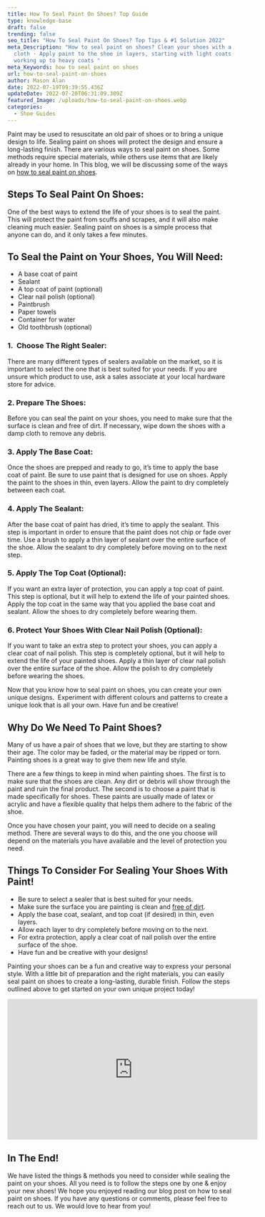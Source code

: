 ```yaml
---
title: How To Seal Paint On Shoes? Top Guide
type: knowledge-base
draft: false
trending: false
seo_title: "How To Seal Paint On Shoes? Top Tips & #1 Solution 2022"
meta_Description: "How to seal paint on shoes? Clean your shoes with a damp
  cloth · Apply paint to the shoe in layers, starting with light coats and
  working up to heavy coats "
meta_Keywords: how to seal paint on shoes
url: how-to-seal-paint-on-shoes
author: Mason Alan
date: 2022-07-19T09:39:55.436Z
updateDate: 2022-07-20T06:31:09.309Z
featured_Image: /uploads/how-to-seal-paint-on-shoes.webp
categories:
  - Shoe Guides
---
```

Paint may be used to resuscitate an old pair of shoes or to bring a unique design to life. Sealing paint on shoes will protect the design and ensure a long-lasting finish. There are various ways to seal paint on shoes. Some methods require special materials, while others use items that are likely already in your home. In This blog, we will be discussing some of the ways on [how to seal paint on shoes](https://shoesspy.com/how-to-seal-paint-on-shoes/).

## **Steps To Seal Paint On Shoes:**

One of the best ways to extend the life of your shoes is to seal the paint. This will protect the paint from scuffs and scrapes, and it will also make cleaning much easier. Sealing paint on shoes is a simple process that anyone can do, and it only takes a few minutes.

## **To Seal the Paint on Your Shoes, You Will Need:**

* A base coat of paint
* Sealant
* A top coat of paint (optional)
* Clear nail polish (optional)
* Paintbrush
* Paper towels
* Container for water
* Old toothbrush (optional)

### **1.  Choose The Right Sealer:** 

There are many different types of sealers available on the market, so it is important to select the one that is best suited for your needs. If you are unsure which product to use, ask a sales associate at your local hardware store for advice.

### **2. Prepare The Shoes:**

Before you can seal the paint on your shoes, you need to make sure that the surface is clean and free of dirt. If necessary, wipe down the shoes with a damp cloth to remove any debris.

### **3. Apply The Base Coat:**

Once the shoes are prepped and ready to go, it’s time to apply the base coat of paint. Be sure to use paint that is designed for use on shoes. Apply the paint to the shoes in thin, even layers. Allow the paint to dry completely between each coat.

### **4. Apply The Sealant:**

After the base coat of paint has dried, it’s time to apply the sealant. This step is important in order to ensure that the paint does not chip or fade over time. Use a brush to apply a thin layer of sealant over the entire surface of the shoe. Allow the sealant to dry completely before moving on to the next step.

### **5. Apply The Top Coat (Optional):**

If you want an extra layer of protection, you can apply a top coat of paint. This step is optional, but it will help to extend the life of your painted shoes. Apply the top coat in the same way that you applied the base coat and sealant. Allow the shoes to dry completely before wearing them.

### **6. Protect Your Shoes With Clear Nail Polish (Optional):**

If you want to take an extra step to protect your shoes, you can apply a clear coat of nail polish. This step is completely optional, but it will help to extend the life of your painted shoes. Apply a thin layer of clear nail polish over the entire surface of the shoe. Allow the polish to dry completely before wearing the shoes.

Now that you know how to seal paint on shoes, you can create your own unique designs.  Experiment with different colours and patterns to create a unique look that is all your own. Have fun and be creative!

## **Why Do We Need To Paint Shoes?**

Many of us have a pair of shoes that we love, but they are starting to show their age. The color may be faded, or the material may be ripped or torn. Painting shoes is a great way to give them new life and style.

There are a few things to keep in mind when painting shoes. The first is to make sure that the shoes are clean. Any dirt or debris will show through the paint and ruin the final product. The second is to choose a paint that is made specifically for shoes. These paints are usually made of latex or acrylic and have a flexible quality that helps them adhere to the fabric of the shoe.

Once you have chosen your paint, you will need to decide on a sealing method. There are several ways to do this, and the one you choose will depend on the materials you have available and the level of protection you need.

## **Things To Consider For Sealing Your Shoes With Paint!**

* Be sure to select a sealer that is best suited for your needs.
* Make sure the surface you are painting is clean and <a href="https://www.usatoday.com/story/news/2019/07/03/my-shoes-dirty-studies-suggest-theyre-covered-fecal-bacteria/1637780001/" target="_blank" rel = "nofollow" rel="noopener">free of dirt</a>.
* Apply the base coat, sealant, and top coat (if desired) in thin, even layers.
* Allow each layer to dry completely before moving on to the next.
* For extra protection, apply a clear coat of nail polish over the entire surface of the shoe.
* Have fun and be creative with your designs!

Painting your shoes can be a fun and creative way to express your personal style. With a little bit of preparation and the right materials, you can easily seal paint on shoes to create a long-lasting, durable finish. Follow the steps outlined above to get started on your own unique project today!

<iframe width="560" height="315" src="https://www.youtube.com/embed/v_jpDrkOIpI" title="YouTube video player" frameborder="0" allow="accelerometer; autoplay; clipboard-write; encrypted-media; gyroscope; picture-in-picture" allowfullscreen></iframe>

## **In The End!**

We have listed the things & methods you need to consider while sealing the paint on your shoes. All you need is to follow the steps one by one & enjoy your new shoes! We hope you enjoyed reading our blog post on how to seal paint on shoes. If you have any questions or comments, please feel free to reach out to us. We would love to hear from you!